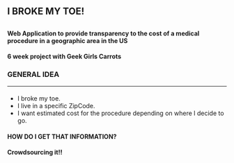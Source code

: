 <h2>I BROKE MY TOE!<h2>
<h4>Web Application to provide transparency to the cost of a medical procedure in a geographic area in the US<h4> 
<h4> 6 week project with Geek Girls Carrots<h4>

### GENERAL IDEA ###
---
####
+ I broke my toe.
+ I live in a specific ZipCode. 
+ I want estimated cost for the procedure depending on where I decide to go.


<h4> HOW DO I GET THAT INFORMATION?</h4>	
<h4> Crowdsourcing it!!</h4>




